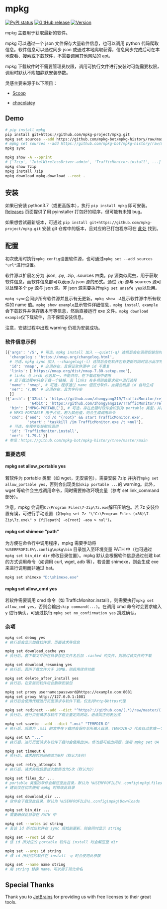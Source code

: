 # mpkg

[![PyPI status](https://img.shields.io/pypi/status/mpkg.svg)](https://pypi.org/project/mpkg/)
[![GitHub release](https://img.shields.io/github/release/mpkg-project/mpkg.svg)](https://GitHub.com/mpkg-project/mpkg/releases/)
[![Version](https://img.shields.io/badge/python-3.7+-blue.svg)](https://pypi.org/project/mpkg/)

mpkg 主要用于获取最新的软件。

mpkg 可以通过一个 json 文件保存大量软件信息，也可以调用 python 代码爬取信息。软件信息可以通过同步 json 或通过本地爬取获得，信息同步完成后可在本地查看、搜索或下载软件，不需要调用其他网站的 api。

mpkg 下载软件时不需要管理员权限，调用可执行文件进行安装时可能需要权限，调用时默认不附加静默安装参数。

灵感主要来源于以下项目：

- [Scoop](https://github.com/lukesampson/scoop)

- [chocolatey](https://chocolatey.org/)

## Demo

```bash
# pip install mpkg
pip install git+https://github.com/mpkg-project/mpkg.git
mpkg set sources --add https://github.com/mpkg-bot/mpkg-history/raw/master/main.json
# mpkg set sources --add https://github.com/mpkg-bot/mpkg-history/raw/master/scoop.json
mpkg sync

mpkg show -A --pprint
# ['7zip', 'IntelWirelessDriver.admin', 'TrafficMonitor.install', ...]
mpkg show 7zip
mpkg install 7zip
mpkg download mpkg.download --root .
```

## 安装

如果已安装 python3.7（或更高版本），执行 `pip install mpkg` 即可安装。[Releases](https://github.com/mpkg-project/mpkg/releases) 页面提供了用 pyinstaller 打包好的程序，但可能有未知 bug。

如果想尝试最新版本，可通过 `pip install git+https://github.com/mpkg-project/mpkg.git` 安装 git 仓库中的版本，且对应的已打包程序可在 [此处](https://ci.appveyor.com/project/zpcc/mpkg/) 找到。

## 配置

初次使用时执行`mpkg config`设置软件源，也可通过`mpkg set --add sources "url"`进行设置。

软件源以扩展名分为 .json, .py, .zip, .sources 四类。py 源类似爬虫，用于获取软件信息，而软件信息都可以表示为 json 源的形式。通过 zip 源与 sources 源可以处理多个 py 源与 json 源。非 json 源需要执行`mpkg set unsafe yes`以启用。

`mpkg sync`会同步所有软件源并显示有无更新。`mpkg show -A`显示软件源中所有软件的 name 值。`mpkg show example`显示软件详细信息，`mpkg install example`会下载软件并保存版本号等信息，然后直接运行 exe 文件。`mpkg download example`仅下载软件，且不保留安装信息。

注意，安装过程中出现 warning 仍视为安装成功。

### 软件信息示例

```python
[{'args': '/S', # 可选，mpkg install 加入 --quiet(-q) 选项后会在调用安装包时追加此字符串
  'changelog': 'https://nmap.org/changelog.html',
  # 可选，mpkg sync 加入 --changelog(-l) 选项后会在软件包有更新时同时显示此字符串
  'id': 'nmap', # 必须存在，且保证软件源中 id 不重复
  'links': ['https://nmap.org/dist/nmap-7.80-setup.exe'],
  # links 与 arch 必选其一，不能共存，在下载过程中使用
  # 且下载过程中只会下载一个链接，若 links 有多项则会要求用户进行选择
  'name': 'nmap', # 可选，程序通过 name 值区分软件，此键会根据 id 自动生成
  'ver': '7.80' # 必须存在，且为字符串
  }]
[{'arch': {'32bit': 'https://github.com/zhongyang219/TrafficMonitor/releases/download/V1.79.1/TrafficMonitor_V1.79.1_x86.7z',
           '64bit': 'https://github.com/zhongyang219/TrafficMonitor/releases/download/V1.79.1/TrafficMonitor_V1.79.1_x64.7z'},
  'bin': ['MPKG-PORTABLE'], # 可选，存在此键时软件会识别为 portable 类型，并自动解压下载后的安装包
  # MPKG-PORTABLE 用于占位，若为其他值，则会生成调用命令
  'cmd': {'end': 'cd /d "{root}" && start TrafficMonitor.exe',
          'start': 'taskkill /im TrafficMonitor.exe /t >nul'},
  # 可选，在程序安装前后调用
  'id': 'TrafficMonitor.install',
  'ver': '1.79.1'}]
# 参见：https://github.com/mpkg-bot/mpkg-history/tree/master/main
```

### 重要选项

#### mpkg set allow_portable yes

若软件为 portable 类型（如 wget，无安装包），需要安装 7zip 并执行`mpkg set allow_portable yes`，否则会出现类似`skip portable ...`的 warning。此外，wget 等软件会生成调用命令，同时需要修改环境变量（参考 set link_command 部分）。

注意，mpkg 会调用`C:\Program Files\7-Zip\7z.exe`解压压缩包。若 7z 安装位置有误，可进行手动设置（如`mpkg set 7z "\"C:\Program Files (x86)\7-Zip\7z.exe\" x {filepath} -o{root} -aoa > nul"`）。

#### mpkg set shimexe "path"

为方便在命令行中调用程序，mpkg 需要手动将 `%USERPROFILE%\.config\mpkg\bin` 目录加入至环境变量 PATH 中（也可通过 `mpkg set bin_dir dir` 修改目录位置）。mpkg 默认会根据软件信息通过创建 bat 的方式调用命令（如调用 curl, wget, adb 等），若设置 shimexe，则会生成 exe 来进行调用而非通过 bat。

```cmd
mpkg set shimexe "D:\shimexe.exe"
```

#### mpkg set allow_cmd yes

若软件需要调用 cmd 命令（如 TrafficMonitor.install），则需要执行`mpkg set allow_cmd yes`，否则会输出`skip command(...)`。在调用 cmd 命令时会要求输入 y 进行确认，可通过执行 `mpkg set no_confirmation yes` 跳过确认。

### 杂项

```bash
mpkg set debug yes
# 执行后会显示加载软件源、页面请求等信息

mpkg set download_cache yes
# 执行后，若下载文件所在目录存在文件名后加 .cached 的文件，则跳过该文件的下载

mpkg set download_resuming yes
# 执行后，若所下载文件大于 20MB，则启用续传功能

mpkg set delete_after_install yes
# 执行后，在安装完软件后会删除安装包

mpkg set proxy username:password@https://example.com:8081
mpkg set proxy http://127.0.0.1:1081
# 执行后会使用代理进行页面请求与软件下载，仅支持http与https代理

mpkg set redirect --add --dict "^https?://github.com/(.*)/raw/master/(.*)" https://cdn.jsdelivr.net/gh/{0}@master/{1}
# 执行后，进行页面请求与软件下载会重定向网站，语法同正则表达式

mpkg set saveto --add --dict ".msi" "TEMPDIR-D"
# 执行后，后缀为 .msi 的文件在下载时会保存至所输入目录，TEMPDIR-D 代表自动生成一个临时目录，且在安装后删除，输入 TEMPDIR 则不自动删除

mpkg set UA "..."
# 执行后，进行页面请求与软件下载时会使用此UA。修改后可能出问题，使用 mpkg set UA --delete 还原

mpkg set timeout 6
# 执行后，请求超时时间修改为6秒（默认为5秒）

mpkg set retry_attempts 5
# 执行后，请求失败后重试次数修改为5次（默认为3）

mpkg set files_dir ...
# portable 类型的软件会解压至此目录，默认为 %USERPROFILE%\.config\mpkg\files
# 建议仅在初次使用 mpkg 时修改此目录

mpkg set download_dir ...
# 软件会下载至此目录，默认为 %USERPROFILE%\.config\mpkg\Downloads

mpkg set bin_dir ...
# 需要确保此目录在 PATH 中

mpkg set --notes id string
# 若该 id 所对应软件在 sync 后找到更新，则会同时显示 string

mpkg set --root id dir
# 该 id 所对应的 portable 软件在 install 时会解压至 dir

mpkg set --args id string
# 该 id 所对应的软件在 install -q 时会使用此参数

mpkg set --name name string
# 用 string 替换 name，可以用于简化命名
```

## Special Thanks

Thank you to [JetBrains](https://www.jetbrains.com/) for providing us with free licenses to their great tools.
